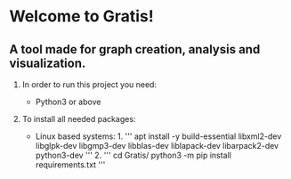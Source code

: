 # Welcome to Gratis!

## A tool made for graph creation, analysis and visualization.


1. In order to run this project you need:
    * Python3 or above

2. To install all needed packages:
    - Linux based systems:
        1.
            '''
            apt install -y build-essential libxml2-dev libglpk-dev libgmp3-dev libblas-dev liblapack-dev libarpack2-dev python3-dev
            '''
        2.
        '''
        cd Gratis/
        python3 -m pip install requirements.txt
        '''
